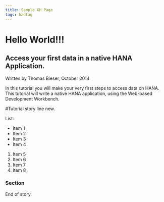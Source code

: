 ```yaml
---
title: Sample GH Page
tags: badtag
---
```

Hello World!!!
==============

Access your first data in a native HANA Application.
----------------------------------------------------

Written by Thomas Bieser, October 2014

In this tutorial you will make your very first steps to access data on HANA. This tutorial will write a native HANA application, using the Web-based Development Workbench.

#Tutorial story line new.

List:

* Item 1
* Item 2
* Item 3
* Item 4

1. Item 5 
2. Item 6
3. Item 7
4. Item 8

### Section

End of story.
